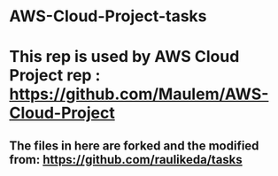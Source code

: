 # AWS-Cloud-Project-tasks
# This rep is used by AWS Cloud Project rep : https://github.com/Maulem/AWS-Cloud-Project
## The files in here are forked and the modified from: https://github.com/raulikeda/tasks
